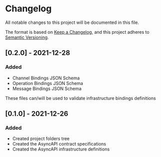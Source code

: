 # Changelog
All notable changes to this project will be documented in this file.

The format is based on [Keep a Changelog](https://keepachangelog.com/en/1.0.0/),
and this project adheres to [Semantic Versioning](https://semver.org/spec/v2.0.0.html).

## [0.2.0] - 2021-12-28

### Added

- Channel Bindings JSON Schema
- Operation Bindings JSON Schema
- Message Bindings JSON Schema

These files can/will be used to validate infrastructure bindings definitions

## [0.1.0] - 2021-12-26

### Added

- Created project folders tree
- Created the AsyncAPI contract specifications 
- Created the AsyncAPI infrastructure definitions